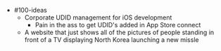 - #100-ideas
	- Corporate UDID management for iOS development
		- Pain in the ass to get UDID's added in App Store connect
	- A website that just shows all of the pictures of people standing in front of a TV displaying North Korea launching a new missle
